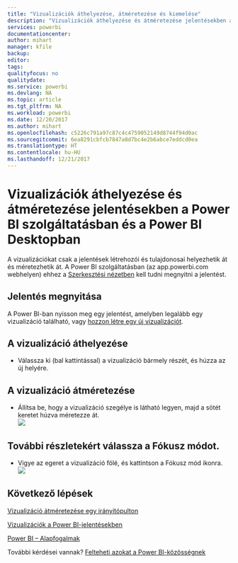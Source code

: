 ```yaml
---
title: "Vizualizációk áthelyezése, átméretezése és kiemelése"
description: "Vizualizációk áthelyezése és átméretezése jelentésekben a Power BI szolgáltatásban és a Power BI Desktopban"
services: powerbi
documentationcenter: 
author: mihart
manager: kfile
backup: 
editor: 
tags: 
qualityfocus: no
qualitydate: 
ms.service: powerbi
ms.devlang: NA
ms.topic: article
ms.tgt_pltfrm: NA
ms.workload: powerbi
ms.date: 12/20/2017
ms.author: mihart
ms.openlocfilehash: c5226c791a97c87c4c4759052149d8744f94d0ac
ms.sourcegitcommit: 6ea8291cbfcb7847a8d7bc4e2b6abce7eddcd0ea
ms.translationtype: HT
ms.contentlocale: hu-HU
ms.lasthandoff: 12/21/2017
---
```

# <a name="move-and-resize-a-visualization-in-a-report-in-power-bi-service-and-power-bi-desktop"></a>Vizualizációk áthelyezése és átméretezése jelentésekben a Power BI szolgáltatásban és a Power BI Desktopban
A vizualizációkat csak a jelentések létrehozói és tulajdonosai helyezhetik át és méretezhetik át. A Power BI szolgáltatásban (az app.powerbi.com webhelyen) ehhez a [Szerkesztési nézetben](service-reading-view-and-editing-view.md) kell tudni megnyitni a jelentést.

## <a name="open-the-report"></a>Jelentés megnyitása
A Power BI-ban nyisson meg egy jelentést, amelyben legalább egy vizualizáció található, vagy [hozzon létre egy új vizualizációt](power-bi-report-add-visualizations-i.md). 

## <a name="move-the-visualization"></a>A vizualizáció áthelyezése
* Válassza ki (bal kattintással) a vizualizáció bármely részét, és húzza az új helyére.

## <a name="resize-the-visualization"></a>A vizualizáció átméretezése
* Állítsa be, hogy a vizualizáció szegélye is látható legyen, majd a sötét keretet húzva méretezze át.  
  ![](media/power-bi-visualization-move-and-resize/untitled.gif)

## <a name="select-focus-mode-to-see-more-detail"></a>További részletekért válassza a Fókusz módot.
* Vigye az egeret a vizualizáció fölé, és kattintson a Fókusz mód ikonra.
  ![](media/power-bi-visualization-move-and-resize/pbi_popouticon.jpg)

## <a name="next-steps"></a>Következő lépések
[Vizualizáció átméretezése egy irányítópulton](service-dashboard-edit-tile.md)  

[Vizualizációk a Power BI-jelentésekben](power-bi-report-visualizations.md)  

[Power BI – Alapfogalmak](service-basic-concepts.md)  

További kérdései vannak? [Felteheti azokat a Power BI-közösségnek](http://community.powerbi.com/)